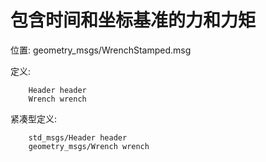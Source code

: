 # 包含时间和坐标基准的力和力矩

位置: geometry_msgs/WrenchStamped.msg

定义:

		Header header
		Wrench wrench

紧凑型定义:

		std_msgs/Header header
		geometry_msgs/Wrench wrench
